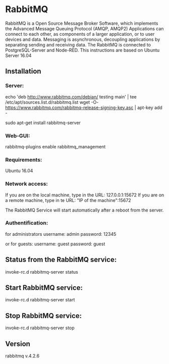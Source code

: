 # RabbitMQ

RabbitMQ is a Open Source Message Broker Software, which implements the Advanced Message Queuing Protocol (AMQP, AMQP2)
Applications can connect to each other, as components of a larger application, or to user devices and data. Messaging is asynchronous, decoupling applications by separating sending and receiving data.
The RabbitMQ is connected to PostgreSQL-Server and Node-RED. This instructions are based on Ubuntu Server 16.04

## Installation

### Server:

echo 'deb http://www.rabbitmq.com/debian/ testing main' | tee /etc/apt/sources.list.d/rabbitmq.list
wget -O- https://www.rabbitmq.com/rabbitmq-release-signing-key.asc | apt-key add -

sudo apt-get install rabbitmq-server

### Web-GUI:

rabbitmq-plugins enable rabbitmq_management

### Requirements:

Ubuntu 16.04

### Network access:
If you are on the local machine, type in the URL: 127.0.0.1:15672
If you are on a remote machine, type in te URL: "IP of the machine":15672

The RabbitMQ Service will start automatically after a reboot from the server.

### Authentification:

for administrators
username: admin
password: 12345

or for guests:
username: guest
password: guest

## Status from the RabbitMQ service:

invoke-rc.d rabbitmq-server status

## Start RabbitMQ service:

invoke-rc.d rabbitmq-server start

## Stop RabbitMQ service:

invoke-rc.d rabbitmq-server stop

## Version

rabbitmq v.4.2.6
